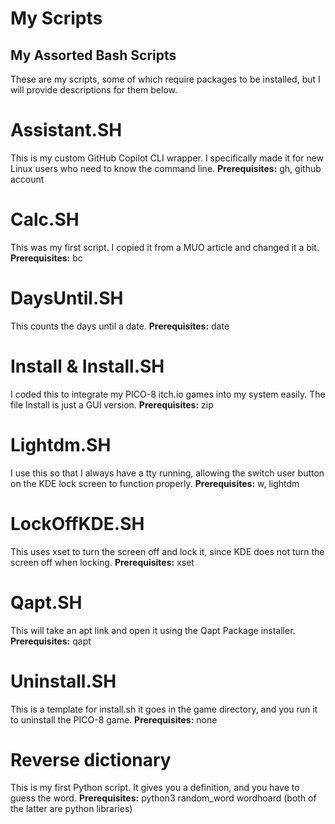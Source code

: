 # My Scripts
## My Assorted Bash Scripts

These are my scripts, some of which require packages to be installed, but I will provide descriptions for them below.

# Assistant.SH
This is my custom GitHub Copilot CLI wrapper. I specifically made it for new Linux users who need to know the command line.
**Prerequisites:** gh, github account

# Calc.SH
This was my first script. I copied it from a MUO article and changed it a bit.
**Prerequisites:** bc

# DaysUntil.SH
This counts the days until a date.
**Prerequisites:** date

# Install & Install.SH
I coded this to integrate my PICO-8 itch.io games into my system easily. The file Install is just a GUI version.
**Prerequisites:** zip

# Lightdm.SH
I use this so that I always have a tty running, allowing the switch user button on the KDE lock screen to function properly.
**Prerequisites:** w, lightdm

# LockOffKDE.SH
This uses xset to turn the screen off and lock it, since KDE does not turn the screen off when locking.
**Prerequisites:** xset

# Qapt.SH
This will take an apt link and open it using the Qapt Package installer.
**Prerequisites:** qapt

# Uninstall.SH
This is a template for install.sh it goes in the game directory, and you run it to uninstall the PICO-8 game.
**Prerequisites:** none

# Reverse dictionary 
This is my first Python script. It gives you a definition, and you have to guess the word.
**Prerequisites:** python3 random_word wordhoard (both of the latter are python libraries)

